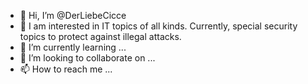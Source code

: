 - 👋 Hi, I’m @DerLiebeCicce
- 👀 I am interested in IT topics of all kinds.
Currently, special security topics to protect against illegal attacks. 
- 🌱 I’m currently learning ...
- 💞️ I’m looking to collaborate on ...
- 📫 How to reach me ...

<!---
DerLiebeCicce/DerLiebeCicce is a ✨ special ✨ repository because its `README.md` (this file) appears on your GitHub profile.
You can click the Preview link to take a look at your changes.
--->
